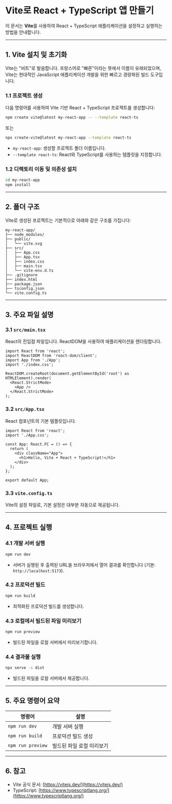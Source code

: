
# Vite로 React + TypeScript 앱 만들기

이 문서는 **Vite**를 사용하여 React + TypeScript 애플리케이션을 설정하고 실행하는 방법을 안내합니다.

---

## 1. Vite 설치 및 초기화
Vite는 "비트"로 발음합니다. 프랑스어로 "빠른"이라는 뜻에서 이름이 유래되었으며, Vite는 현대적인 JavaScript 애플리케이션 개발을 위한 빠르고 경량화된 빌드 도구입니다.

### 1.1 프로젝트 생성
다음 명령어를 사용하여 Vite 기반 React + TypeScript 프로젝트를 생성합니다:

```bash
npm create vite@latest my-react-app -- --template react-ts
```
또는
```bash
npx create-vite@latest my-react-app --template react-ts
```

- `my-react-app`: 생성할 프로젝트 폴더 이름입니다.
- `--template react-ts`: React와 TypeScript를 사용하는 템플릿을 지정합니다.

### 1.2 디렉토리 이동 및 의존성 설치
```bash
cd my-react-app
npm install
```

---

## 2. 폴더 구조
Vite로 생성된 프로젝트는 기본적으로 아래와 같은 구조를 가집니다:

```
my-react-app/
├── node_modules/
├── public/
│   └── vite.svg
├── src/
│   ├── App.css
│   ├── App.tsx
│   ├── index.css
│   ├── main.tsx
│   └── vite-env.d.ts
├── .gitignore
├── index.html
├── package.json
├── tsconfig.json
└── vite.config.ts
```

---

## 3. 주요 파일 설명

### 3.1 `src/main.tsx`
React의 진입점 파일입니다. ReactDOM을 사용하여 애플리케이션을 렌더링합니다.

```tsx
import React from 'react';
import ReactDOM from 'react-dom/client';
import App from './App';
import './index.css';

ReactDOM.createRoot(document.getElementById('root') as HTMLElement).render(
  <React.StrictMode>
    <App />
  </React.StrictMode>
);
```

### 3.2 `src/App.tsx`
React 컴포넌트의 기본 템플릿입니다.

```tsx
import React from 'react';
import './App.css';

const App: React.FC = () => {
  return (
    <div className="App">
      <h1>Hello, Vite + React + TypeScript!</h1>
    </div>
  );
};

export default App;
```

### 3.3 `vite.config.ts`
Vite의 설정 파일로, 기본 설정은 대부분 자동으로 제공됩니다.

---

## 4. 프로젝트 실행

### 4.1 개발 서버 실행
```bash
npm run dev
```

- 서버가 실행된 후 출력된 URL을 브라우저에서 열어 결과를 확인합니다 (기본: `http://localhost:5173`).

### 4.2 프로덕션 빌드
```bash
npm run build
```

- 최적화된 프로덕션 빌드를 생성합니다.

### 4.3 로컬에서 빌드된 파일 미리보기
```bash
npm run preview
```

- 빌드된 파일을 로컬 서버에서 미리보기합니다.

### 4.4 결과물 실행
```bash
npx serve -s dist
```

- 빌드된 파일을 로컬 서버에서 제공합니다.

---

## 5. 주요 명령어 요약

| 명령어               | 설명                                   |
|----------------------|----------------------------------------|
| `npm run dev`        | 개발 서버 실행                         |
| `npm run build`      | 프로덕션 빌드 생성                     |
| `npm run preview`    | 빌드된 파일 로컬 미리보기              |

---

## 6. 참고
- Vite 공식 문서: [https://vitejs.dev/](https://vitejs.dev/)
- TypeScript: [https://www.typescriptlang.org/](https://www.typescriptlang.org/)
